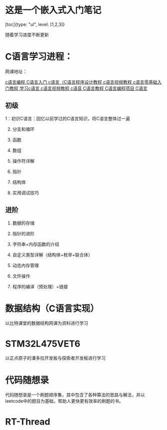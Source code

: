 # 这是一个嵌入式入门笔记

[toc]{type: "ul", level: [1,2,3]}

随着学习进度不断更新

# C语言学习进程：


网课地址：

[c语言编程 C语言入门 c语言（C语言程序设计教程 c语言视频教程 c语言零基础入门教程 学习c语言 c语言视频教程 c语音 C语言教程 C语言编程项目 C语言](https://www.bilibili.com/video/BV1q54y1q79w/?p=81&share_source=copy_web&vd_source=fd049f4c32ec0ad887e1ce34bb1a78f3)

## 初级

1：初识C语言：回忆以前学过的C语言知识，将C语言整体过一遍

2. 分支和循环

3. 函数

4. 数组

5. 操作符详解

6. 指针

7. 结构体

8. 实用调试技巧


## 进阶

1. 数据的存储

2. 指针的进阶

3. 字符串+内存函数的介绍

4. 自定义类型详解（结构体+枚举+联合体）

5. 动态内存管理

6. 文件操作

7. 程序的编译（预处理）+链接


# 数据结构（C语言实现）

以比特课堂的数据结构网课为资料进行学习




# STM32L475VET6

以正点原子的潘多拉开发板与探索者开发板进行学习


# 代码随想录

代码随想录是一个刷题顺序集，其中包含了各种算法的思路与解法，并以leetcode中的题目为基础，帮助人更快更有效率的刷题的书。



# RT-Thread
















